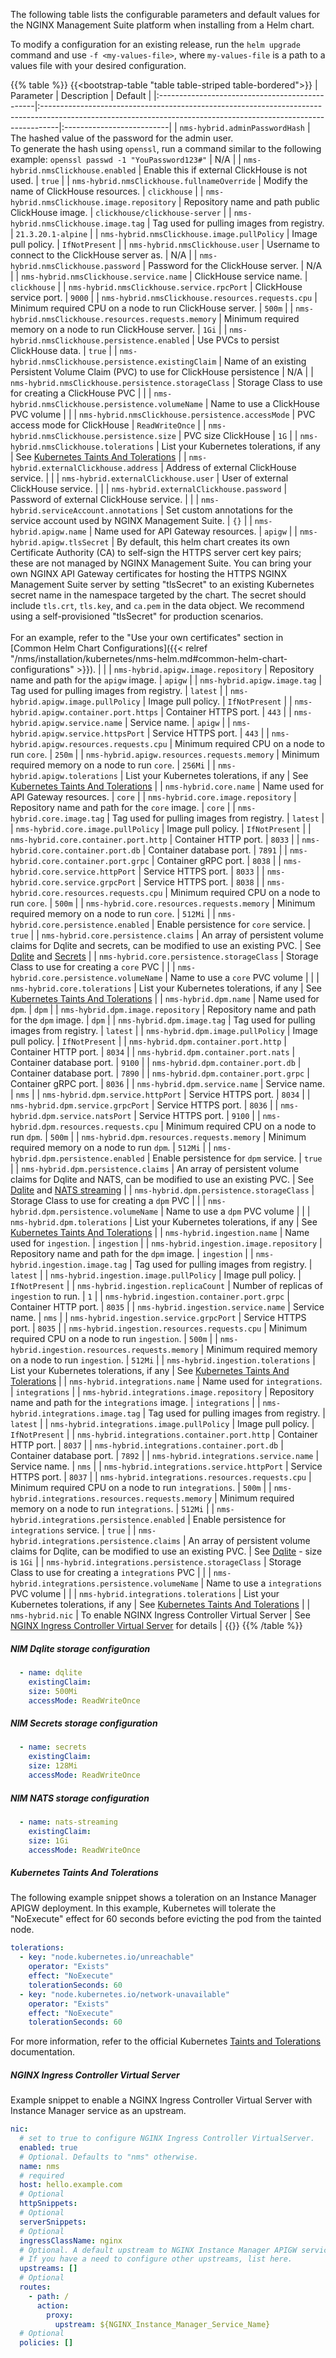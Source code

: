 The following table lists the configurable parameters and default values for the NGINX Management Suite platform when installing from a Helm chart.

To modify a configuration for an existing release, run the `helm upgrade` command and use `-f <my-values-file>`, where `my-values-file` is a path to a values file with your desired configuration.

{{% table %}}
{{<bootstrap-table "table table-striped table-bordered">}}
| Parameter | Description | Default |
|:-----------------------------------------------|:----------------------------------------------------------------------------------------------------------------------------------------------------------------|:--------------------------|
| `nms-hybrid.adminPasswordHash`                        | The hashed value of the password for the  admin user.<br>To generate the hash using `openssl`, run a command similar to the following example: `openssl passwd -1 "YouPassword123#"` | N/A |
| `nms-hybrid.nmsClickhouse.enabled`                    | Enable this if external ClickHouse is not used. | `true` |
| `nms-hybrid.nmsClickhouse.fullnameOverride`           | Modify the name of ClickHouse resources. | `clickhouse` |
| `nms-hybrid.nmsClickhouse.image.repository`           | Repository name and path public ClickHouse image. | `clickhouse/clickhouse-server` |
| `nms-hybrid.nmsClickhouse.image.tag`                  | Tag used for pulling images from registry. | `21.3.20.1-alpine` |
| `nms-hybrid.nmsClickhouse.image.pullPolicy`           | Image pull policy. | `IfNotPresent` |
| `nms-hybrid.nmsClickhouse.user`                       | Username to connect to the ClickHouse server as. | N/A |
| `nms-hybrid.nmsClickhouse.password`                   | Password for the ClickHouse server. | N/A |
| `nms-hybrid.nmsClickhouse.service.name`               | ClickHouse service name. | `clickhouse` |
| `nms-hybrid.nmsClickhouse.service.rpcPort`            | ClickHouse service port. | `9000` |
| `nms-hybrid.nmsClickhouse.resources.requests.cpu`     | Minimum required CPU on a node to run ClickHouse server. | `500m` |
| `nms-hybrid.nmsClickhouse.resources.requests.memory`  | Minimum required memory on a node to run ClickHouse server. | `1Gi` |
| `nms-hybrid.nmsClickhouse.persistence.enabled`        | Use PVCs to persist ClickHouse data. | `true` |
| `nms-hybrid.nmsClickhouse.persistence.existingClaim`  | Name of an existing Persistent Volume Claim (PVC) to use for ClickHouse persistence | N/A |
| `nms-hybrid.nmsClickhouse.persistence.storageClass`   | Storage Class to use for creating a ClickHouse PVC |  |
| `nms-hybrid.nmsClickhouse.persistence.volumeName`     | Name to use a ClickHouse PVC volume |  |
| `nms-hybrid.nmsClickhouse.persistence.accessMode`     | PVC access mode for ClickHouse | `ReadWriteOnce` |
| `nms-hybrid.nmsClickhouse.persistence.size`           | PVC size ClickHouse | `1G` |
| `nms-hybrid.nmsClickhouse.tolerations`                | List your Kubernetes tolerations, if any | See [Kubernetes Taints And Tolerations](#kubernetes-taints-and-tolerations) |
| `nms-hybrid.externalClickhouse.address`               | Address of external ClickHouse service. |  |
| `nms-hybrid.externalClickhouse.user`                  | User of external ClickHouse service. |  |
| `nms-hybrid.externalClickhouse.password`              | Password of external ClickHouse service. |  |
| `nms-hybrid.serviceAccount.annotations`               | Set custom annotations for the service account used by NGINX Management Suite. | `{}` |
| `nms-hybrid.apigw.name`                               | Name used for API Gateway resources. | `apigw` |
| `nms-hybrid.apigw.tlsSecret`                          | By default, this helm chart creates its own Certificate Authority (CA) to self-sign the HTTPS server cert key pairs; these are not managed by NGINX Management Suite. You can bring your own NGINX API Gateway certificates for hosting the HTTPS NGINX Management Suite server by setting "tlsSecret" to an existing Kubernetes secret name in the namespace targeted by the chart. The secret should include `tls.crt`, `tls.key`, and `ca.pem` in the data object. We recommend using a self-provisioned "tlsSecret" for production scenarios.<br /><br />For an example, refer to the "Use your own certificates" section in [Common Helm Chart Configurations]({{< relref "/nms/installation/kubernetes/nms-helm.md#common-helm-chart-configurations" >}}). |  |
| `nms-hybrid.apigw.image.repository`                   | Repository name and path for the `apigw` image. | `apigw` |
| `nms-hybrid.apigw.image.tag`                          | Tag used for pulling images from registry. | `latest` |
| `nms-hybrid.apigw.image.pullPolicy`                   | Image pull policy. | `IfNotPresent` |
| `nms-hybrid.apigw.container.port.https`               | Container HTTPS port. | `443` |
| `nms-hybrid.apigw.service.name`                       | Service name. | `apigw` |
| `nms-hybrid.apigw.service.httpsPort`                  | Service HTTPS port. | `443` |
| `nms-hybrid.apigw.resources.requests.cpu`             | Minimum required CPU on a node to run `core`. | `250m` |
| `nms-hybrid.apigw.resources.requests.memory`          | Minimum required memory on a node to run `core`. | `256Mi` |
| `nms-hybrid.apigw.tolerations`                        | List your Kubernetes tolerations, if any | See [Kubernetes Taints And Tolerations](#kubernetes-taints-and-tolerations) |
| `nms-hybrid.core.name`                                | Name used for API Gateway resources. | `core` |
| `nms-hybrid.core.image.repository`                    | Repository name and path for the `core` image. | `core` |
| `nms-hybrid.core.image.tag`                           | Tag used for pulling images from registry. | `latest` |
| `nms-hybrid.core.image.pullPolicy`                    | Image pull policy. | `IfNotPresent` |
| `nms-hybrid.core.container.port.http`                 | Container HTTP port. | `8033` |
| `nms-hybrid.core.container.port.db`                   | Container database port. | `7891` |
| `nms-hybrid.core.container.port.grpc`                 | Container gRPC port. | `8038` |
| `nms-hybrid.core.service.httpPort`                    | Service HTTPS port. | `8033` |
| `nms-hybrid.core.service.grpcPort`                    | Service HTTPS port. | `8038` |
| `nms-hybrid.core.resources.requests.cpu`              | Minimum required CPU on a node to run `core`. | `500m` |
| `nms-hybrid.core.resources.requests.memory`           | Minimum required memory on a node to run `core`. | `512Mi` |
| `nms-hybrid.core.persistence.enabled`                 | Enable persistence for `core` service. | `true` |
| `nms-hybrid.core.persistence.claims`                  | An array of persistent volume claims for Dqlite and secrets, can be modified to use an existing PVC. | See [Dqlite](#nim-dqlite-storage-configuration) and [Secrets](#nim-sercets-storage-configuration) |
| `nms-hybrid.core.persistence.storageClass`            | Storage Class to use for creating a `core` PVC |  |
| `nms-hybrid.core.persistence.volumeName`              | Name to use a `core` PVC volume |  |
| `nms-hybrid.core.tolerations`                        | List your Kubernetes tolerations, if any | See [Kubernetes Taints And Tolerations](#kubernetes-taints-and-tolerations) |
| `nms-hybrid.dpm.name`                                 | Name used for `dpm`. | `dpm` |
| `nms-hybrid.dpm.image.repository`                     | Repository name and path for the `dpm` image. | `dpm` |
| `nms-hybrid.dpm.image.tag`                            | Tag used for pulling images from registry. | `latest` |
| `nms-hybrid.dpm.image.pullPolicy`                     | Image pull policy. | `IfNotPresent` |
| `nms-hybrid.dpm.container.port.http`                  | Container HTTP port. | `8034` |
| `nms-hybrid.dpm.container.port.nats`                  | Container database port. | `9100` |
| `nms-hybrid.dpm.container.port.db`                    | Container database port. | `7890` |
| `nms-hybrid.dpm.container.port.grpc`                  | Container gRPC port. | `8036` |
| `nms-hybrid.dpm.service.name`                         | Service name. | `nms` |
| `nms-hybrid.dpm.service.httpPort`                     | Service HTTPS port. | `8034` |
| `nms-hybrid.dpm.service.grpcPort`                     | Service HTTPS port. | `8036` |
| `nms-hybrid.dpm.service.natsPort`                     | Service HTTPS port. | `9100` |
| `nms-hybrid.dpm.resources.requests.cpu`               | Minimum required CPU on a node to run `dpm`. | `500m` |
| `nms-hybrid.dpm.resources.requests.memory`            | Minimum required memory on a node to run `dpm`. | `512Mi` |
| `nms-hybrid.dpm.persistence.enabled`                  | Enable persistence for `dpm` service. | `true` |
| `nms-hybrid.dpm.persistence.claims`                   | An array of persistent volume claims for Dqlite and NATS, can be modified to use an existing PVC. | See [Dqlite](#nim-dqlite-storage-configuration) and [NATS streaming](#nim-nats-storage-configuration) |
| `nms-hybrid.dpm.persistence.storageClass`             | Storage Class to use for creating a `dpm` PVC |  |
| `nms-hybrid.dpm.persistence.volumeName`               | Name to use a `dpm` PVC volume |  |
| `nms-hybrid.dpm.tolerations`                          | List your Kubernetes tolerations, if any | See [Kubernetes Taints And Tolerations](#kubernetes-taints-and-tolerations) |
| `nms-hybrid.ingestion.name`                           | Name used for `ingestion`. | `ingestion` |
| `nms-hybrid.ingestion.image.repository`               | Repository name and path for the `dpm` image. | `ingestion` |
| `nms-hybrid.ingestion.image.tag`                      | Tag used for pulling images from registry. | `latest` |
| `nms-hybrid.ingestion.image.pullPolicy`               | Image pull policy. | `IfNotPresent` |
| `nms-hybrid.ingestion.replicaCount`                   | Number of replicas of `ingestion` to run. | `1` |
| `nms-hybrid.ingestion.container.port.grpc`            | Container HTTP port. | `8035` |
| `nms-hybrid.ingestion.service.name`                   | Service name. | `nms` |
| `nms-hybrid.ingestion.service.grpcPort`               | Service HTTPS port. | `8035` |
| `nms-hybrid.ingestion.resources.requests.cpu`         | Minimum required CPU on a node to run `ingestion`. | `500m` |
| `nms-hybrid.ingestion.resources.requests.memory`      | Minimum required memory on a node to run `ingestion`. | `512Mi` |
| `nms-hybrid.ingestion.tolerations`                    | List your Kubernetes tolerations, if any | See [Kubernetes Taints And Tolerations](#kubernetes-taints-and-tolerations) |
| `nms-hybrid.integrations.name`                        | Name used for `integrations`. | `integrations` |
| `nms-hybrid.integrations.image.repository`            | Repository name and path for the `integrations` image. | `integrations` |
| `nms-hybrid.integrations.image.tag`                   | Tag used for pulling images from registry. | `latest` |
| `nms-hybrid.integrations.image.pullPolicy`            | Image pull policy. | `IfNotPresent` |
| `nms-hybrid.integrations.container.port.http`         | Container HTTP port. | `8037` |
| `nms-hybrid.integrations.container.port.db`           | Container database port. | `7892` |
| `nms-hybrid.integrations.service.name`                | Service name. | `nms` |
| `nms-hybrid.integrations.service.httpPort`            | Service HTTPS port. | `8037` |
| `nms-hybrid.integrations.resources.requests.cpu`      | Minimum required CPU on a node to run `integrations`. | `500m` |
| `nms-hybrid.integrations.resources.requests.memory`   | Minimum required memory on a node to run `integrations`. | `512Mi` |
| `nms-hybrid.integrations.persistence.enabled`         | Enable persistence for `integrations` service. | `true` |
| `nms-hybrid.integrations.persistence.claims`          | An array of persistent volume claims for Dqlite, can be modified to use an existing PVC. | See [Dqlite](#nim-dqlite-storage-configuration) - size is `1Gi` |
| `nms-hybrid.integrations.persistence.storageClass`    | Storage Class to use for creating a `integrations` PVC |  |
| `nms-hybrid.integrations.persistence.volumeName`      | Name to use a `integrations` PVC volume |  |
| `nms-hybrid.integrations.tolerations`                 | List your Kubernetes tolerations, if any | See [Kubernetes Taints And Tolerations](#kubernetes-taints-and-tolerations) |
| `nms-hybrid.nic`                                      | To enable NGINX Ingress Controller Virtual Server | See [NGINX Ingress Controller Virtual Server](#nginx-ingress-controller-virtual-server) for details |
{{</bootstrap-table>}}
{{% /table %}}

##### NIM Dqlite storage configuration

```yaml
  - name: dqlite
    existingClaim:
    size: 500Mi
    accessMode: ReadWriteOnce
```

##### NIM Secrets storage configuration

```yaml
  - name: secrets
    existingClaim:
    size: 128Mi
    accessMode: ReadWriteOnce
```

##### NIM NATS storage configuration

```yaml
  - name: nats-streaming
    existingClaim:
    size: 1Gi
    accessMode: ReadWriteOnce
```

##### Kubernetes Taints And Tolerations

The following example snippet shows a toleration on an Instance Manager APIGW deployment. In this example, Kubernetes will tolerate the "NoExecute" effect for 60 seconds before evicting the pod from the tainted node.

```yaml
tolerations:
  - key: "node.kubernetes.io/unreachable"
    operator: "Exists"
    effect: "NoExecute"
    tolerationSeconds: 60
  - key: "node.kubernetes.io/network-unavailable"
    operator: "Exists"
    effect: "NoExecute"
    tolerationSeconds: 60
```

For more information, refer to the official Kubernetes [Taints and Tolerations](https://kubernetes.io/docs/concepts/scheduling-eviction/taint-and-toleration/) documentation.

##### NGINX Ingress Controller Virtual Server

Example snippet to enable a NGINX Ingress Controller Virtual Server with Instance Manager service as an upstream.

```yaml
nic:
  # set to true to configure NGINX Ingress Controller VirtualServer.
  enabled: true
  # Optional. Defaults to "nms" otherwise.
  name: nms
  # required
  host: hello.example.com
  # Optional
  httpSnippets:
  # Optional
  serverSnippets:
  # Optional
  ingressClassName: nginx
  # Optional. A default upstream to NGINX Instance Manager APIGW service is created for you.
  # If you have a need to configure other upstreams, list here.
  upstreams: []
  # Optional
  routes:
    - path: /
      action:
        proxy:
          upstream: ${NGINX_Instance_Manager_Service_Name}
  # Optional
  policies: []
```
